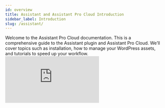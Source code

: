 ```yaml
---
id: overview
title: Assistant and Assistant Pro Cloud Introduction
sidebar_label: Introduction
slug: /assistant/
---
```


<div className="docs-lead">
Welcome to the Assistant Pro Cloud documentation. This is a comprehensive guide to the Assistant plugin and Assistant Pro Cloud. We’ll cover topics such as installation, how to manage your WordPress assets, and tutorials to speed up your workflow.
</div>

<div className="embed-responsive margin-top--lg">
  <iframe
	src="https://player.vimeo.com/video/635393013?h=d8b29f8525&badge=0&autopause=0&player_id=0&app_id=58479"
	frameBorder={0}
	allow="autoplay; fullscreen; picture-in-picture"
	allowFullScreen
	style={{
	  position: "absolute",
	  top: 0,
	  left: 0,
	  width: "100%",
	  height: "100%"
	}}
	title="Assistant Pro Introduction"
  />
</div>

## Quick Start

1. [What can I do with the Assistant plugin and Assistant Pro Cloud?](getting-started/what-can-i-do.md)
2. [Create an Assistant Pro user account.](getting-started/create-account.md)
3. [Install the Assistant Plugin on one or more WordPress sites.](getting-started/installation.md)
4. [Connect your site(s) to the Assistant Pro Cloud.](getting-started/connect.md)

## Features

Access the Assistant user interface from any frontend page to use the suite of apps:

* Get a glance of your recently edited posts from the [Home App](plugin/apps/home.md).
* Search WordPress directly from the frontend.
* Quickly find posts, pages, and custom post types with the [Content App](plugin/apps/content.md).
* Upload media to WordPress media library by dropping files on the [Media App](plugin/apps/media.md).
* Approve, mark as spam, trash, or reply to comments with the [Comments App](plugin/apps/comments.md).
* Keep an eye on plugin and theme updates with the [Updates App](plugin/apps/updates.md).
* Add custom labels to posts or pages to help organize your site from [Apps + Settings](plugin/app-settings.md).

## Terminology

The following definitions are specific to the Assistant plugin and Assistant Pro Cloud.

### Assistant Plugin

A Plugin for WordPress that provides a sidebar on front end pages.  The sidebar makes it easy to access the back end of your site from frontend pages. The Assistant Plugin also interfaces with the Assistant Pro Cloud.

### Assistant Pro Cloud

A cloud-based file sharing system for WordPress sites.

### Apps

Apps are modular component of the plugin with specific functionality. There are currently six apps: [Home](plugin/apps/home.md), [Content](plugin/apps/content.md), [Media](plugin/apps/media.md), [Comments](plugin/apps/comments.md), [Updates](plugin/apps/updates.md) and [Libraries](plugin/apps/libraries.md).

### Creative Assets

Creative assets include the following:

#### Media

* Images in .png, .jpg, .svg, or .gif format.

#### Content

* Posts and archives.
* Pages.
* Custom post types, including plugins such as WooCommerce. 
* Beaver Builder saved content (rows, columns, modules, layout templates).
* Beaver Themer layouts.
* Gutenberg blocks.
* Templates from supported third-party page builders (Elementor, Divi, Visual Composer).

#### Colors

Colors can be selected from the color picker or entered as hexadecimal color values e.g. `#ffffff`.

#### Settings

* Customizer settings from a WordPress theme

### Library

* **Private Library** - Only available for personal and team account holders. Not visible to the community
* **Shared Library** - The entire community can see your shared libraries if they click your user handle.
* **Team Library** - Instead of having an individual own the library, the library and its permissions are shared across a team of users.

### Library Collections

A way to sort creative assets within libraries similar to WordPress tags.

### Assistant Account

* **Free** - Libraries are all shared with the Assistant community.
* **Personal** - Libraries can be made private.
* **Team** - Libraries and their permissions can be shared across a team of users.

:::info
The basic Team plan includes three personal user accounts. Additional users can be added for $5 per month each.
:::

### Community

* **Share** - Updates as the designer updates the library.
* **Duplicate** - Creates a copy of the library.




